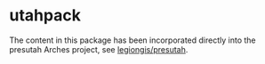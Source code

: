 # utahpack

The content in this package has been incorporated directly into the presutah Arches project, see [legiongis/presutah](https://github.com/legiongis/presutah).
